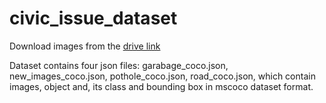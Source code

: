 # civic_issue_dataset

Download images from the [drive link](https://drive.google.com/open?id=1fvXn-SHSCu5jY4LPy79jeSdWrMhPkYPo)

Dataset contains four json files: garabage_coco.json, new_images_coco.json, pothole_coco.json, road_coco.json, which contain images, object and, its class and bounding box in mscoco dataset format.
